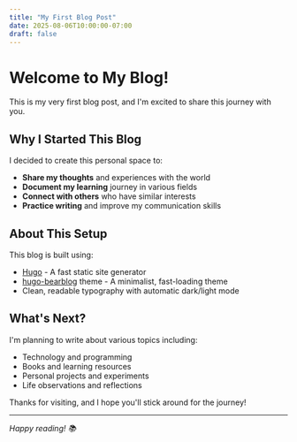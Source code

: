 ```yaml
---
title: "My First Blog Post"
date: 2025-08-06T10:00:00-07:00
draft: false
---
```


# Welcome to My Blog!

This is my very first blog post, and I'm excited to share this journey with you.

## Why I Started This Blog

I decided to create this personal space to:

- **Share my thoughts** and experiences with the world
- **Document my learning** journey in various fields
- **Connect with others** who have similar interests
- **Practice writing** and improve my communication skills

## About This Setup

This blog is built using:

- [Hugo](https://gohugo.io) - A fast static site generator
- [hugo-bearblog](https://github.com/janraasch/hugo-bearblog) theme - A minimalist, fast-loading theme
- Clean, readable typography with automatic dark/light mode

## What's Next?

I'm planning to write about various topics including:

- Technology and programming
- Books and learning resources  
- Personal projects and experiments
- Life observations and reflections

Thanks for visiting, and I hope you'll stick around for the journey!

---

*Happy reading! 📚*